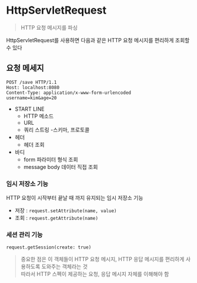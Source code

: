 # HttpServletRequest
> HTTP 요청 메시지를 파싱  

HttpServletRequest를 사용하면 다음과 같은 HTTP 요청 메시지를 편리하게 조회할 수 있다  

## 요청 메세지
```
POST /save HTTP/1.1
Host: localhost:8080
Content-Type: application/x-www-form-urlencoded
username=kim&age=20
```

- START LINE
    - HTTP 메소드
    - URL
    - 쿼리 스트링
    -스키마, 프로토콜
- 헤더
    - 헤더 조회
- 바디
    - form 파라미터 형식 조회
    - message body 데이터 직접 조회

### 임시 저장소 기능
HTTP 요청이 시작부터 끝날 때 까지 유지되는 임시 저장소 기능   
- 저장 : `request.setAttribute(name, value)`
- 조회 : `request.getAttribute(name)`

### 세션 관리 기능
`request.getSession(create: true)`

> 중요한 점은 이 객체들이 HTTP 요청 메시지, HTTP 응답 메시지를 편리하게 사용하도록 도와주는 객체라는 것  
따라서 HTTP 스펙이 제공하는 요청, 응답 메시지 자체를 이해해야 함